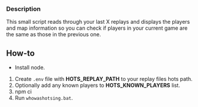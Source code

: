 ### Description
This small script reads through your last X replays and displays the players and map information so you can check if players in your current game are the same as those in the previous one.

## How-to
- Install node.
1. Create `.env` file with **HOTS_REPLAY_PATH** to your replay files hots path.
2. Optionally add any known players to **HOTS_KNOWN_PLAYERS** list.
3. npm ci
4. Run `whowashotsing.bat`.
